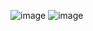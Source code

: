 ![image](https://github.com/user-attachments/assets/1691e8ce-ab5a-4dc1-85ac-59fb7be94a61)
![image](https://github.com/user-attachments/assets/d363bfd6-ad55-4930-ad60-5240bbf2bab8)
